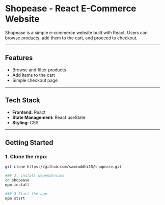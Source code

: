 # Shopease - React E-Commerce Website

Shopease is a simple e-commerce website built with React. Users can browse products, add them to the cart, and proceed to checkout.

---

## Features

- Browse and filter products
- Add items to the cart
- Simple checkout page

---

## Tech Stack

- **Frontend:** React
- **State Management:** React useState
- **Styling:** CSS

---

## Getting Started

### 1. Clone the repo:
```bash
git clone https://github.com/samruddhi15/shopease.git

### 2. install dependencies
cd shopease
npm install

### 3.Start the app
npm start


